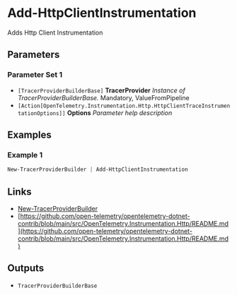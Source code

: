 # Add-HttpClientInstrumentation

Adds Http Client Instrumentation

## Parameters

### Parameter Set 1

- `[TracerProviderBuilderBase]` **TracerProvider** _Instance of TracerProviderBuilderBase._ Mandatory, ValueFromPipeline
- `[Action[OpenTelemetry.Instrumentation.Http.HttpClientTraceInstrumentationOptions]]` **Options** _Parameter help description_

## Examples

### Example 1



```powershell
New-TracerProviderBuilder | Add-HttpClientInstrumentation
```

## Links

- [New-TracerProviderBuilder](New-TracerProviderBuilder.md)
- [https://github.com/open-telemetry/opentelemetry-dotnet-contrib/blob/main/src/OpenTelemetry.Instrumentation.Http/README.md](https://github.com/open-telemetry/opentelemetry-dotnet-contrib/blob/main/src/OpenTelemetry.Instrumentation.Http/README.md)

## Outputs

- `TracerProviderBuilderBase`
